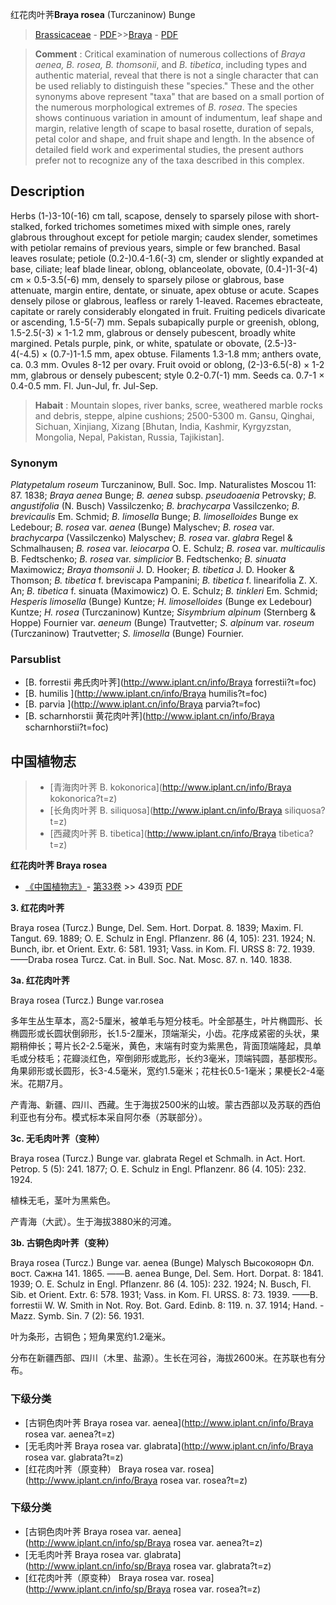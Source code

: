 红花肉叶荠**Braya rosea** (Turczaninow) Bunge

> [Brassicaceae](http://www.iplant.cn/info/Brassicaceae?t=foc) - [PDF](http://www.iplant.cn/foc/pdf/Brassicaceae.pdf)>>[Braya](http://www.iplant.cn/info/Braya?t=foc) - [PDF](http://www.iplant.cn/foc/pdf/Braya.pdf)


> **Comment** : 
> Critical examination of numerous collections of *Braya aenea, B. rosea, B. thomsonii*, and *B. tibetica*, including types and authentic material, reveal that there is not a single character that can be used reliably to distinguish these \"species.\" These and the other synonyms above represent \"taxa\" that are based on a small portion of the numerous morphological extremes of *B. rosea*. The species shows continuous variation in amount of indumentum, leaf shape and margin, relative length of scape to basal rosette, duration of sepals, petal color and shape, and fruit shape and length. In the absence of detailed field work and experimental studies, the present authors prefer not to recognize any of the taxa described in this complex.

## Description

Herbs (1-)3-10(-16) cm tall, scapose, densely to sparsely pilose with short-stalked, forked trichomes sometimes mixed with simple ones, rarely glabrous throughout except for petiole margin; caudex slender, sometimes with petiolar remains of previous years, simple or few branched. Basal leaves rosulate; petiole (0.2-)0.4-1.6(-3) cm, slender or slightly expanded at base, ciliate; leaf blade linear, oblong, oblanceolate, obovate, (0.4-)1-3(-4) cm × 0.5-3.5(-6) mm, densely to sparsely pilose or glabrous, base attenuate, margin entire, dentate, or sinuate, apex obtuse or acute. Scapes densely pilose or glabrous, leafless or rarely 1-leaved. Racemes ebracteate, capitate or rarely considerably elongated in fruit. Fruiting pedicels divaricate or ascending, 1.5-5(-7) mm. Sepals subapically purple or greenish, oblong, 1.5-2.5(-3) × 1-1.2 mm, glabrous or densely pubescent, broadly white margined. Petals purple, pink, or white, spatulate or obovate, (2.5-)3-4(-4.5) × (0.7-)1-1.5 mm, apex obtuse. Filaments 1.3-1.8 mm; anthers ovate, ca. 0.3 mm. Ovules 8-12 per ovary. Fruit ovoid or oblong, (2-)3-6.5(-8) × 1-2 mm, glabrous or densely pubescent; style 0.2-0.7(-1) mm. Seeds ca. 0.7-1 × 0.4-0.5 mm. Fl. Jun-Jul, fr. Jul-Sep.


> **Habait** : 
> Mountain slopes, river banks, scree, weathered marble rocks and debris, steppe, alpine cushions; 2500-5300 m. Gansu, Qinghai, Sichuan, Xinjiang, Xizang [Bhutan, India, Kashmir, Kyrgyzstan, Mongolia, Nepal, Pakistan, Russia, Tajikistan].

### Synonym
*Platypetalum roseum* Turczaninow, Bull. Soc. Imp. Naturalistes Moscou 11: 87. 1838; *Braya aenea* Bunge; *B. aenea* subsp. *pseudoaenia* Petrovsky; *B. angustifolia* (N. Busch) Vassilczenko; *B. brachycarpa* Vassilczenko; *B. brevicaulis* Em. Schmid; *B. limosella* Bunge; *B. limoselloides* Bunge ex Ledebour; *B. rosea* var. *aenea* (Bunge) Malyschev; *B. rosea* var. *brachycarpa* (Vassilczenko) Malyschev; *B. rosea* var. *glabra* Regel & Schmalhausen; *B. rosea* var. *leiocarpa* O. E. Schulz; *B. rosea* var. *multicaulis* B. Fedtschenko; *B. rosea* var. *simplicior* B. Fedtschenko; *B. sinuata* Maximowicz; *Braya thomsonii* J. D. Hooker; *B. tibetica* J. D. Hooker & Thomson; *B. tibetica* f. breviscapa Pampanini; *B. tibetica* f. linearifolia Z. X. An; *B. tibetica* f. sinuata (Maximowicz) O. E. Schulz; *B. tinkleri* Em. Schmid; *Hesperis limosella* (Bunge) Kuntze; *H. limoselloides* (Bunge ex Ledebour) Kuntze; *H. rosea* (Turczaninow) Kuntze; *Sisymbrium alpinum* (Sternberg & Hoppe) Fournier var. *aeneum* (Bunge) Trautvetter; *S. alpinum* var. *roseum* (Turczaninow) Trautvetter; *S. limosella* (Bunge) Fournier.



### Parsublist

* [B.  forrestii  弗氏肉叶荠](http://www.iplant.cn/info/Braya forrestii?t=foc)
* [B.  humilis  ](http://www.iplant.cn/info/Braya humilis?t=foc)
* [B.  parvia  ](http://www.iplant.cn/info/Braya parvia?t=foc)
* [B.  scharnhorstii  黄花肉叶荠](http://www.iplant.cn/info/Braya scharnhorstii?t=foc)

## 中国植物志

> * [青海肉叶荠  B.  kokonorica](http://www.iplant.cn/info/Braya kokonorica?t=z)
> * [长角肉叶荠  B.  siliquosa](http://www.iplant.cn/info/Braya siliquosa?t=z)
> * [西藏肉叶荠  B.  tibetica](http://www.iplant.cn/info/Braya tibetica?t=z)


**红花肉叶荠 Braya rosea**

* [《中国植物志》](http://www.iplant.cn/frps)- [第33卷](http://www.iplant.cn/frps/vol/33) >> 439页 [PDF](http://www.iplant.cn/frps/pdf/33/439b.PDF)


**3. 红花肉叶荠**

Braya rosea (Turcz.) Bunge, Del. Sem. Hort. Dorpat. 8. 1839; Maxim. Fl. Tangut. 69. 1889; O. E. Schulz in Engl. Pflanzenr. 86 (4, 105): 231. 1924; N. Bunch, ibr. et Orient. Extr. 6: 581. 1931; Vass. in Kom. Fl. URSS 8: 72. 1939. ——Draba rosea Turcz. Cat. in Bull. Soc. Nat. Mosc. 87. n. 140. 1838.

**3a. 红花肉叶荠**

Braya rosea (Turcz.) Bunge var.rosea

多年生丛生草本，高2-5厘米，被单毛与短分枝毛。叶全部基生，叶片椭圆形、长椭圆形或长圆状倒卵形，长1.5-2厘米，顶端渐尖，小齿。花序成紧密的头状，果期稍伸长；萼片长2-2.5毫米，黄色，末端有时变为紫黑色，背面顶端隆起，具单毛或分枝毛；花瓣淡红色，窄倒卵形或匙形，长约3毫米，顶端钝圆，基部楔形。角果卵形或长圆形，长3-4.5毫米，宽约1.5毫米；花柱长0.5-1毫米；果梗长2-4毫米。花期7月。

产青海、新疆、四川、西藏。生于海拔2500米的山坡。蒙古西部以及苏联的西伯利亚也有分布。模式标本采自阿尔泰（苏联部分）。

**3c. 无毛肉叶荠（变种）**

Braya rosea (Turcz.) Bunge var. glabrata Regel et Schmalh. in Act. Hort. Petrop. 5 (5): 241. 1877; O. E. Schulz in Engl. Pflanzenr. 86 (4. 105): 232. 1924.

植株无毛，茎叶为黑紫色。

产青海（大武）。生于海拔3880米的河滩。

**3b. 古铜色肉叶荠（变种）**

Braya rosea (Turcz.) Bunge var. aenea (Bunge) Malysch Высокояорн Φл. вост. Сажна 141. 1865. ——B. aenea Bunge, Del. Sem. Hort. Dorpat. 8: 1841. 1939; O. E. Schulz in Engl. Pflanzenr. 86 (4. 105): 232. 1924; N. Busch, Fl. Sib. et Orient. Extr. 6: 578. 1931; Vass. in Kom. Fl. URSS. 8: 73. 1939. ——B. forrestii W. W. Smith in Not. Roy. Bot. Gard. Edinb. 8: 119. n. 37. 1914; Hand. -Mazz. Symb. Sin. 7 (2): 56. 1931.

叶为条形，古铜色；短角果宽约1.2毫米。

分布在新疆西部、四川（木里、盐源）。生长在河谷，海拔2600米。在苏联也有分布。

### 下级分类
* [古铜色肉叶荠  Braya rosea var. aenea](http://www.iplant.cn/info/Braya rosea var. aenea?t=z)
* [无毛肉叶荠  Braya rosea var. glabrata](http://www.iplant.cn/info/Braya rosea var. glabrata?t=z)
* [红花肉叶荠（原变种）  Braya rosea var. rosea](http://www.iplant.cn/info/Braya rosea var. rosea?t=z)

### 下级分类
* [古铜色肉叶荠  Braya rosea var. aenea](http://www.iplant.cn/info/sp/Braya rosea var. aenea?t=z)
* [无毛肉叶荠  Braya rosea var. glabrata](http://www.iplant.cn/info/sp/Braya rosea var. glabrata?t=z)
* [红花肉叶荠（原变种）  Braya rosea var. rosea](http://www.iplant.cn/info/sp/Braya rosea var. rosea?t=z)

